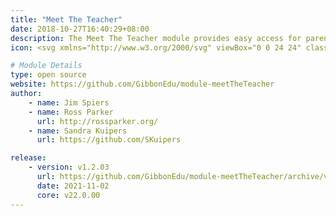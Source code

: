 ```yaml
---
title: "Meet The Teacher"
date: 2018-10-27T16:40:29+08:00
description: The Meet The Teacher module provides easy access for parents (via Gibbon’s Parent Dashboard) to the online Meet The Teacher service.
icon: <svg xmlns="http://www.w3.org/2000/svg" viewBox="0 0 24 24" class="w-8"><path class="fill-current" d="M12 13a3 3 0 0 1 3-3h4a3 3 0 0 1 3 3v3a1 1 0 0 1-1 1h-8a1 1 0 0 1-1-1 1 1 0 0 1-1 1H3a1 1 0 0 1-1-1v-3a3 3 0 0 1 3-3h4a3 3 0 0 1 3 3zM7 9a3 3 0 1 1 0-6 3 3 0 0 1 0 6zm10 0a3 3 0 1 1 0-6 3 3 0 0 1 0 6z"></path><path class="fill-primary" d="M12 13a3 3 0 1 1 0-6 3 3 0 0 1 0 6zm-3 1h6a3 3 0 0 1 3 3v3a1 1 0 0 1-1 1H7a1 1 0 0 1-1-1v-3a3 3 0 0 1 3-3z"></path></svg>

# Module Details
type: open source
website: https://github.com/GibbonEdu/module-meetTheTeacher
author:
    - name: Jim Spiers
    - name: Ross Parker
      url: http://rossparker.org/
    - name: Sandra Kuipers
      url: https://github.com/SKuipers

release:
    - version: v1.2.03
      url: https://github.com/GibbonEdu/module-meetTheTeacher/archive/v1.2.03.zip
      date: 2021-11-02
      core: v22.0.00
---
```

